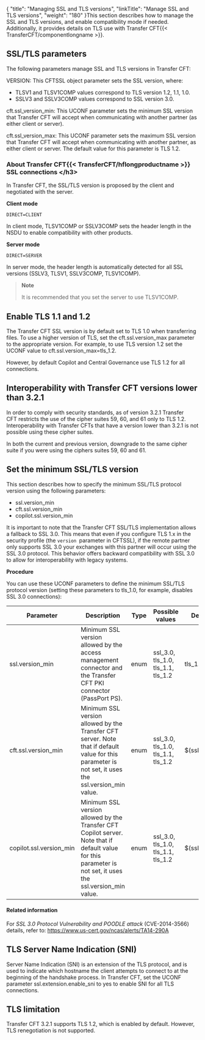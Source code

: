 {
    "title": "Managing SSL and TLS versions",
    "linkTitle": "Manage SSL and TLS versions",
    "weight": "180"
}This section describes how to manage the SSL and TLS versions, and enable compatibility mode if needed. Additionally, it provides details on TLS use with Transfer CFT{{< TransferCFT/componentlongname  >}}.

## SSL/TLS parameters

The following parameters manage SSL and TLS versions in Transfer CFT:

VERSION: This CFTSSL object parameter sets the SSL version, where:

- TLSV1 and TLSV1COMP values correspond to TLS version 1.2, 1.1, 1.0.
- SSLV3 and SSLV3COMP values correspond to SSL version 3.0.

cft.ssl\_version\_min: This UCONF parameter sets the minimum SSL version that Transfer CFT will accept when communicating with another partner (as either client or server).

cft.ssl\_version\_max: This UCONF parameter sets the maximum SSL version that Transfer CFT will accept when communicating with another partner, as either client or server. The default value for this parameter is TLS 1.2.

### About Transfer CFT{{< TransferCFT/hflongproductname  >}} SSL connections &lt;/h3>

In Transfer CFT, the SSL/TLS version is proposed by the client and negotiated with the server.

**Client mode**

`DIRECT=CLIENT`

In client mode, TLSV1COMP or SSLV3COMP sets the header length in the NSDU to enable compatibility with other products.

**Server mode**

`DIRECT=SERVER`

In server mode, the header length is automatically detected for all SSL versions (SSLV3, TLSV1, SSLV3COMP, TLSV1COMP).

> **Note**
>
> It is recommended that you set the server to use TLSV1COMP.

## Enable TLS 1.1 and 1.2

The Transfer CFT SSL version is by default set to TLS 1.0 when transferring files. To use a higher version of TLS, set the cft.ssl.version\_max parameter to the appropriate version. For example, to use TLS version 1.2 set the UCONF value to cft.ssl.version\_max=tls\_1.2.

However, by default Copilot and Central Governance use TLS 1.2 for all connections.

## Interoperability with Transfer CFT versions lower than 3.2.1

In order to comply with security standards, as of version 3.2.1 Transfer CFT restricts the use of the cipher suites 59, 60, and 61 only to TLS 1.2. Interoperability with Transfer CFTs that have a version lower than 3.2.1 is not possible using these cipher suites.

In both the current and previous version, downgrade to the same cipher suite if you were using the ciphers suites 59, 60 and 61.

## Set the minimum SSL/TLS version

This section describes how to specify the minimum SSL/TLS protocol version using the following parameters:

- ssl.version\_min
- cft.ssl.version\_min
- copilot.ssl.version\_min

It is important to note that the Transfer CFT SSL/TLS implementation allows a fallback to SSL 3.0. This means that even if you configure TLS 1.x in the security profile (the `version `parameter in CFTSSL), if the remote partner only supports SSL 3.0 your exchanges with this partner will occur using the SSL 3.0 protocol. This behavior offers backward compatibility with SSL 3.0 to allow for interoperability with legacy systems.

**Procedure**

You can use these UCONF parameters to define the minimum SSL/TLS protocol version (setting these parameters to tls\_1.0, for example, disables SSL 3.0 connections):


| Parameter  | Description  | Type  | Possible values  | Default value  |
| --- | --- | --- | --- | --- |
| ssl.version_min  | Minimum SSL version allowed by the access management connector and the Transfer CFT PKI connector (PassPort PS).  | enum  | ssl_3.0, tls_1.0, tls_1.1, tls_1.2  | tls_1.0  |
| cft.ssl.version_min | Minimum SSL version allowed by the Transfer CFT server. Note that if default value for this parameter is not set, it uses the ssl.version_min value. | enum | ssl_3.0, tls_1.0, tls_1.1, tls_1.2  | $(ssl.version_min)  |
| copilot.ssl.version_min | Minimum SSL version allowed by the Transfer CFT Copilot server. Note that if default value for this parameter is not set, it uses the ssl.version_min value. | enum  | ssl_3.0, tls_1.0, tls_1.1, tls_1.2  | $(ssl.version_min)  |


#### Related information

For *SSL 3.0 Protocol Vulnerability and POODLE attack* (CVE-2014-3566) details, refer to: <https://www.us-cert.gov/ncas/alerts/TA14-290A>

## TLS Server Name Indication (SNI)

Server Name Indication (SNI) is an extension of the TLS protocol, and is used to indicate which hostname the client attempts to connect to at the beginning of the handshake process. In Transfer CFT, set the UCONF parameter ssl.extension.enable\_sni to yes to enable SNI for all TLS connections.

## TLS limitation

Transfer CFT 3.2.1 supports TLS 1.2, which is enabled by default. However, TLS renegotiation is not supported.
